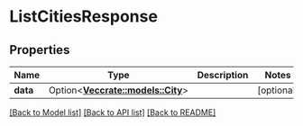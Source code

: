 # ListCitiesResponse

## Properties

Name | Type | Description | Notes
------------ | ------------- | ------------- | -------------
**data** | Option<[**Vec<crate::models::City>**](City.md)> |  | [optional]

[[Back to Model list]](../README.md#documentation-for-models) [[Back to API list]](../README.md#documentation-for-api-endpoints) [[Back to README]](../README.md)


